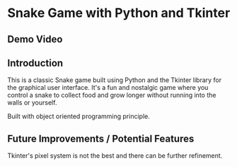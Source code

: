 # Snake Game with Python and Tkinter

## Demo Video


## Introduction

This is a classic Snake game built using Python and the Tkinter library for the graphical user interface. It's a fun and nostalgic game where you control a snake to collect food and grow longer without running into the walls or yourself.

Built with object oriented programming principle. 

## Future Improvements / Potential Features

Tkinter's pixel system is not the best and there can be further refinement.